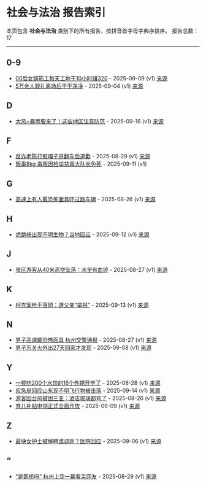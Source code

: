 # 社会与法治 报告索引

本页包含 **社会与法治** 类别下的所有报告，按拼音首字母字典序排序。
报告总数：17

---

## 0-9

- [00后女钢筋工每天工地干10小时赚320](00hou-nu-gang-jin-gong-mei-tian-gong-di-gan-10xiao-shi-zhuan-320-2025-09-09--v1.md) - 2025-09-09 (v1) [来源](https://www.baidu.com/s?wd=00%E5%90%8E%E5%A5%B3%E9%92%A2%E7%AD%8B%E5%B7%A5%E6%AF%8F%E5%A4%A9%E5%B7%A5%E5%9C%B0%E5%B9%B210%E5%B0%8F%E6%97%B6%E8%B5%9A320&sa=fyb_news&rsv_dl=fyb_news)
- [5万余人观礼离场后干干净净](5mo-yu-ren-guan-li-chi-chang-hou-gan-gan-jing-jing-2025-09-04--v1.md) - 2025-09-04 (v1) [来源](https://www.baidu.com/s?wd=5%E4%B8%87%E4%BD%99%E4%BA%BA%E8%A7%82%E7%A4%BC%E7%A6%BB%E5%9C%BA%E5%90%8E%E5%B9%B2%E5%B9%B2%E5%87%80%E5%87%80&sa=fyb_news&rsv_dl=fyb_news)

## D

- [大风+暴雨要来了！这些地区注意防范](da-feng-bao-yu-yao-lai-liao-zhe-xie-di-qu-zhu-yi-fang-fan-2025-09-16--v1.md) - 2025-09-16 (v1) [来源](https://www.baidu.com/s?wd=%E5%A4%A7%E9%A3%8E%2B%E6%9A%B4%E9%9B%A8%E8%A6%81%E6%9D%A5%E4%BA%86%EF%BC%81%E8%BF%99%E4%BA%9B%E5%9C%B0%E5%8C%BA%E6%B3%A8%E6%84%8F%E9%98%B2%E8%8C%83&sa=fyb_news&rsv_dl=fyb_news)

## F

- [反诈老陈打假嘎子哥翻车后道歉](fan-zha-lao-chen-da-jia-ga-zi-ge-fan-che-hou-dao-qian-2025-08-29--v1.md) - 2025-08-29 (v1) [来源](https://www.baidu.com/s?wd=%E5%8F%8D%E8%AF%88%E8%80%81%E9%99%88%E6%89%93%E5%81%87%E5%98%8E%E5%AD%90%E5%93%A5%E7%BF%BB%E8%BD%A6%E5%90%8E%E9%81%A8%E6%AD%89&sa=fyb_news&rsv_dl=fyb_news)
- [贩毒8kg 毒贩因检举禁毒大队长免死](fan-du-8kg-du-fan-yin-jian-ju-jin-du-da-dui-chang-mian-si-2025-09-11--v1.md) - 2025-09-11 (v1)

## G

- [高速上有人戴恐怖面具吓过路车辆](gao-su-shang-you-ren-dai-kong-bu-mian-ju-xia-guo-lu-che-liang-2025-08-26--v1.md) - 2025-08-26 (v1) [来源](https://www.baidu.com/s?wd=%E9%AB%98%E9%80%9F%E4%B8%8A%E6%9C%89%E4%BA%BA%E6%88%B4%E6%81%90%E5%90%AB%E9%9D%A2%E5%85%B7%E5%90%93%E8%BF%87%E8%B7%AF%E8%BD%A6%E8%BE%86&sa=fyb_news&rsv_dl=fyb_news)

## H

- [虎跳峡出现不明生物？当地回应](hu-tiao-xia-chu-xian-bu-ming-sheng-wu-dang-di-hui-ying-2025-09-12--v1.md) - 2025-09-12 (v1) [来源](https://www.baidu.com/s?wd=%E8%99%8E%E8%B7%B3%E5%B3%A1%E5%87%BA%E7%8E%B0%E4%B8%8D%E6%98%8E%E7%89%A9%EF%BC%9F%E5%BD%93%E5%9C%B0%E5%9B%9E%E5%BA%94&sa=fyb_news&rsv_dl=fyb_news)

## J

- [景区游客从40米高空坠落：水里有血迹](jing-qu-you-ke-cong-40mi-gao-kong-zhui-luo-shui-li-you-xie-ji-2025-08-27--v1.md) - 2025-08-27 (v1) [来源](https://www.baidu.com/s?wd=%E6%99%AF%E5%8C%BA%E6%B8%B8%E5%AE%A2%E4%BB%8E40%E7%B1%B3%E9%AB%98%E7%A9%BA%E5%9D%A0%E8%90%BD%EF%BC%9A%E6%B0%B4%E9%87%8C%E6%9C%89%E8%A1%80%E8%BF%B9&sa=fyb_news&rsv_dl=fyb_news)

## K

- [柯克案枪手落网：遭父亲“举报”](ke-ke-an-qiang-shou-luo-wang-zao-fu-qin-ju-bao-2025-09-13--v1.md) - 2025-09-13 (v1) [来源](https://www.baidu.com/s?wd=%E6%9F%AF%E5%85%8B%E6%A1%88%E6%9E%AA%E6%89%8B%E8%90%BD%E7%BD%91%EF%BC%9A%E9%81%AD%E7%88%B6%E4%BA%B2%E2%80%9C%E4%B8%BE%E6%8A%A5%E2%80%9D&sa=fyb_news&rsv_dl=fyb_news)

## N

- [男子高速戴恐怖面具 杭州交警通报](nan-zi-gao-su-dai-kong-bu-mian-ju-hang-zhou-jiao-jing-tong-bao-2025-08-27--v1.md) - 2025-08-27 (v1) [来源](https://www.baidu.com/s?wd=%E7%94%B7%E5%AD%90%E9%AB%98%E9%80%9F%E6%88%B4%E6%81%90%E6%80%96%E9%9D%A2%E5%85%B7+%E6%9D%AD%E5%B7%9E%E4%BA%A4%E8%AD%A6%E9%80%9A%E6%8A%A5&sa=fyb_news&rsv_dl=fyb_news)
- [男子忘关火外出27天回家才发现](nan-zi-wang-guan-huo-wai-chu-27tian-hui-jia-cai-fa-xian-2025-09-08--v1.md) - 2025-09-08 (v1) [来源](https://www.baidu.com/s?wd=%E7%94%B7%E5%AD%90%E5%BF%98%E5%85%B3%E7%81%AB%E5%A4%96%E5%87%BA27%E5%A4%A9%E5%9B%9E%E5%AE%B6%E6%89%8D%E5%8F%91%E7%8E%B0&sa=fyb_news&rsv_dl=fyb_news)

## Y

- [一顿吃200个水饺的16个外甥开学了](yi-dun-chi-200ge-shui-jiao-de-16ge-wai-sheng-kai-xue-liao-2025-08-28--v1.md) - 2025-08-28 (v1) [来源](https://www.baidu.com/s?wd=%E4%B8%80%E9%A1%BF%E5%90%83200%E4%B8%AA%E6%B0%B4%E9%A5%BA%E7%9A%8416%E4%B8%AA%E5%A4%96%E7%94%A5%E5%BC%80%E5%AD%A6%E4%BA%86&sa=fyb_news&rsv_dl=fyb_news)
- [应急局回应山东现不明飞行物被击落](ying-ji-ju-hui-ying-shan-dong-xian-bu-ming-fei-xing-wu-bei-ji-luo-2025-09-14--v1.md) - 2025-09-14 (v1) [来源](https://www.baidu.com/s?wd=%E5%BA%94%E6%80%A5%E5%B1%80%E5%9B%9E%E5%BA%94%E5%B1%B1%E4%B8%9C%E7%8E%B0%E4%B8%8D%E6%98%8E%E9%A3%9E%E8%A1%8C%E7%89%A9%E8%A2%AB%E5%87%BB%E8%90%BD&sa=fyb_news&rsv_dl=fyb_news)
- [游客因台风被困三亚：酒店玻璃都弯了](you-ke-yin-tai-feng-bei-kun-san-ya-jiu-dian-bo-li-du-wan-liao-2025-08-26--v1.md) - 2025-08-26 (v1) [来源](https://www.baidu.com/s?wd=%E6%B8%B8%E5%AE%A2%E5%9B%A0%E5%8F%B0%E9%A3%8E%E8%A2%AB%E5%9B%B0%E4%B8%89%E4%BA%9A%EF%BC%9A%E9%85%92%E5%BA%97%E7%8E%BB%E7%92%83%E9%83%BD%E5%BC%AF%E4%BA%86&sa=fyb_news&rsv_dl=fyb_news)
- [育儿补贴申领正式全面开放](yu-er-bu-tie-shen-ling-zheng-shi-quan-mian-kai-fang-2025-09-09--v1.md) - 2025-09-09 (v1) [来源](https://www.baidu.com/s?wd=%E8%82%B2%E5%84%BF%E8%A1%A5%E8%B4%B4%E7%94%B3%E9%A2%86%E6%AD%A3%E5%BC%8F%E5%85%A8%E9%9D%A2%E5%BC%80%E6%94%BE&sa=fyb_news&rsv_dl=fyb_news)

## Z

- [最快女护士被解聘或调岗？医院回应](zui-kuai-nu-hu-shi-bei-jie-pin-huo-diao-gang-yi-yuan-hui-ying-2025-09-06--v1.md) - 2025-09-06 (v1) [来源](https://www.baidu.com/s?wd=%E6%9C%80%E5%BF%AB%E5%A5%B3%E6%8A%A4%E5%A3%AB%E8%A2%AB%E8%A7%A3%E8%81%98%E6%88%96%E8%B0%83%E5%B2%97%EF%BC%9F%E5%8C%BB%E9%99%A2%E5%9B%9E%E5%BA%94&sa=fyb_news&rsv_dl=fyb_news)

## “

- [“是鹊桥吗” 杭州上空一幕看呆网友](shi-que-qiao-ma-hang-zhou-shang-kong-yi-mu-kan-ai-wang-you-2025-08-29--v1.md) - 2025-08-29 (v1) [来源](https://www.baidu.com/s?wd=%E2%80%9C%E6%98%AF%E9%B9%8A%E6%A1%A5%E5%90%97%E2%80%9D+%E6%9D%AD%E5%B7%9E%E4%B8%8A%E7%A9%BA%E4%B8%80%E5%B9%97%E7%9C%8B%E5%91%86%E7%BD%91%E5%8F%8B&sa=fyb_news&rsv_dl=fyb_news)
